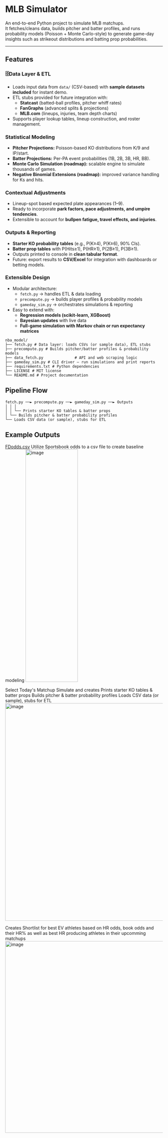 # MLB Simulator

An end-to-end Python project to simulate MLB matchups.  
It fetches/cleans data, builds pitcher and batter profiles, and runs probability models (Poisson + Monte Carlo-style) to generate game-day insights such as strikeout distributions and batting prop probabilities.

---

## Features

### 🗄Data Layer & ETL
- Loads input data from `data/` (CSV-based) with **sample datasets included** for instant demo.
- ETL stubs provided for future integration with:
  - **Statcast** (batted-ball profiles, pitcher whiff rates)  
  - **FanGraphs** (advanced splits & projections)  
  - **MLB.com** (lineups, injuries, team depth charts)  
- Supports player lookup tables, lineup construction, and roster management.

###  Statistical Modeling
- **Pitcher Projections:** Poisson-based KO distributions from K/9 and IP/start.  
- **Batter Projections:** Per-PA event probabilities (1B, 2B, 3B, HR, BB).  
- **Monte Carlo Simulation (roadmap):** scalable engine to simulate thousands of games.  
- **Negative Binomial Extensions (roadmap):** improved variance handling for Ks and hits.  

###  Contextual Adjustments
- Lineup-spot based expected plate appearances (1–9).  
- Ready to incorporate **park factors, pace adjustments, and umpire tendencies**.  
- Extensible to account for **bullpen fatigue, travel effects, and injuries**.  

###  Outputs & Reporting
- **Starter KO probability tables** (e.g., P(K≥4), P(K≥6), 90% CIs).  
- **Batter prop tables** with P(Hits≥1), P(HR≥1), P(2B≥1), P(3B≥1).  
- Outputs printed to console in **clean tabular format**.  
- Future: export results to **CSV/Excel** for integration with dashboards or betting models.  

###  Extensible Design
- Modular architecture:  
  - `fetch.py` → handles ETL & data loading  
  - `precompute.py` → builds player profiles & probability models  
  - `gameday_sim.py` → orchestrates simulations & reporting  
- Easy to extend with:
  - **Regression models (scikit-learn, XGBoost)**  
  - **Bayesian updates** with live data  
  - **Full-game simulation with Markov chain or run expectancy matrices**  

```
nba_model/
├── fetch.py # Data layer: loads CSVs (or sample data), ETL stubs
├── precompute.py # Builds pitcher/batter profiles & probability models
├── data_fetch.py              # API and web scraping logic
├── gameday_sim.py # CLI driver – run simulations and print reports
├── requirements.txt # Python dependencies
├── LICENSE # MIT license
└── README.md # Project documentation
```

## Pipeline Flow
```
fetch.py ──► precompute.py ──► gameday_sim.py ──► Outputs
│ │ │
│ │ └── Prints starter KO tables & batter props
│ └── Builds pitcher & batter probability profiles
└── Loads CSV data (or sample), stubs for ETL
```
## Example Outputs 
[FDodds.csv](https://github.com/user-attachments/files/21846368/FDodds.csv)
Utilize Sportsbook odds to a csv file to create baseline modeling 
<img width="167" height="744" alt="image" src="https://github.com/user-attachments/assets/46a8e5fc-4aad-4e16-b368-c586219d6806" />

Select Today's Matchup
Simulate and creates 
Prints starter KO tables & batter props
Builds pitcher & batter probability profiles
Loads CSV data (or sample), stubs for ETL 
<img width="1727" height="696" alt="image" src="https://github.com/user-attachments/assets/d516404e-7bd3-41ed-9b5f-6d6ce51f8055" />



Creates Shortlist for best EV athletes based on HR odds, book odds and their HR% as well as best HR producing athletes in their upcomming matchups 
<img width="1105" height="613" alt="image" src="https://github.com/user-attachments/assets/5467c581-37ac-46e0-99ee-b073870ed986" />





